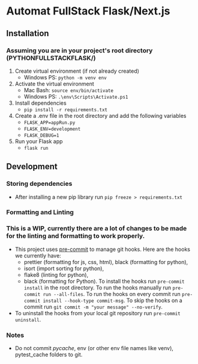 # Automat FullStack Flask/Next.js
## Installation
### Assuming you are in your project's root directory (PYTHONFULLSTACKFLASK/)
1. Create virtual environment (if not already created)
    - Windows PS: `python -m venv env`
2. Activate the virtual environment
    - Mac Bash: `source env/bin/activate`
    - Windows PS: `.\env\Scripts\Activate.ps1`
3. Install dependencies
    - `pip install -r requirements.txt`
4. Create a .env file in the root directory and add the following variables
    - `FLASK_APP=appRun.py`
    - `FLASK_ENV=development`
    - `FLASK_DEBUG=1`
4. Run your Flask app
    - `flask run`

## Development
### Storing dependencies
- After installing a new pip library run `pip freeze > requirements.txt`

### Formatting and Linting
### This is a WIP, currently there are a lot of changes to be made for the linting and formatting to work properly.
- This project uses [pre-commit](https://pre-commit.com/) to manage git hooks. Here are the hooks we currently have:
    - prettier (formatting for js, css, html), black (formatting for python),
    - isort (import sorting for python),
    - flake8 (linting for python),
    - black (formatting for Python).
To install the hooks run `pre-commit install` in the root directory. To run the hooks manually run `pre-commit run --all-files`. To run the hooks on every commit run `pre-commit install --hook-type commit-msg`. To skip the hooks on a commit run `git commit -m "your message" --no-verify`.
- To uninstall the hooks from your local git repository run `pre-commit uninstall`.

### Notes
- Do not commit _pycache_, env (or other env file names like venv), pytest_cache folders to git.